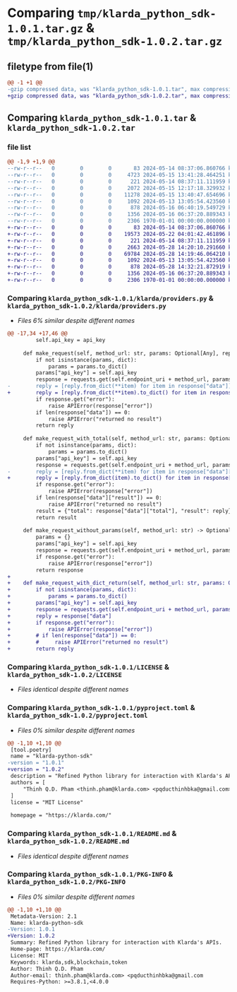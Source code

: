 # Comparing `tmp/klarda_python_sdk-1.0.1.tar.gz` & `tmp/klarda_python_sdk-1.0.2.tar.gz`

## filetype from file(1)

```diff
@@ -1 +1 @@
-gzip compressed data, was "klarda_python_sdk-1.0.1.tar", max compression
+gzip compressed data, was "klarda_python_sdk-1.0.2.tar", max compression
```

## Comparing `klarda_python_sdk-1.0.1.tar` & `klarda_python_sdk-1.0.2.tar`

### file list

```diff
@@ -1,9 +1,9 @@
--rw-r--r--   0        0        0       83 2024-05-14 08:37:06.860766 klarda_python_sdk-1.0.1/klarda/__init__.py
--rw-r--r--   0        0        0     4723 2024-05-15 13:41:28.464251 klarda_python_sdk-1.0.1/klarda/apis.py
--rw-r--r--   0        0        0      221 2024-05-14 08:37:11.111959 klarda_python_sdk-1.0.1/klarda/exceptions.py
--rw-r--r--   0        0        0     2072 2024-05-15 12:17:18.329932 klarda_python_sdk-1.0.1/klarda/providers.py
--rw-r--r--   0        0        0    11278 2024-05-15 13:40:47.654696 klarda_python_sdk-1.0.1/klarda/types.py
--rw-r--r--   0        0        0     1092 2024-05-13 13:05:54.423560 klarda_python_sdk-1.0.1/LICENSE
--rw-r--r--   0        0        0      878 2024-05-16 06:40:19.549729 klarda_python_sdk-1.0.1/pyproject.toml
--rw-r--r--   0        0        0     1356 2024-05-16 06:37:20.889343 klarda_python_sdk-1.0.1/README.md
--rw-r--r--   0        0        0     2306 1970-01-01 00:00:00.000000 klarda_python_sdk-1.0.1/PKG-INFO
+-rw-r--r--   0        0        0       83 2024-05-14 08:37:06.860766 klarda_python_sdk-1.0.2/klarda/__init__.py
+-rw-r--r--   0        0        0    19573 2024-05-22 04:01:42.461896 klarda_python_sdk-1.0.2/klarda/apis.py
+-rw-r--r--   0        0        0      221 2024-05-14 08:37:11.111959 klarda_python_sdk-1.0.2/klarda/exceptions.py
+-rw-r--r--   0        0        0     2663 2024-05-28 14:20:10.291660 klarda_python_sdk-1.0.2/klarda/providers.py
+-rw-r--r--   0        0        0    69784 2024-05-28 14:19:46.064210 klarda_python_sdk-1.0.2/klarda/types.py
+-rw-r--r--   0        0        0     1092 2024-05-13 13:05:54.423560 klarda_python_sdk-1.0.2/LICENSE
+-rw-r--r--   0        0        0      878 2024-05-28 14:32:21.872919 klarda_python_sdk-1.0.2/pyproject.toml
+-rw-r--r--   0        0        0     1356 2024-05-16 06:37:20.889343 klarda_python_sdk-1.0.2/README.md
+-rw-r--r--   0        0        0     2306 1970-01-01 00:00:00.000000 klarda_python_sdk-1.0.2/PKG-INFO
```

### Comparing `klarda_python_sdk-1.0.1/klarda/providers.py` & `klarda_python_sdk-1.0.2/klarda/providers.py`

 * *Files 6% similar despite different names*

```diff
@@ -17,34 +17,46 @@
         self.api_key = api_key
 
     def make_request(self, method_url: str, params: Optional[Any], reply: Optional[Any]) -> Optional[Any]:
         if not isinstance(params, dict):
             params = params.to_dict()
         params["api_key"] = self.api_key
         response = requests.get(self.endpoint_uri + method_url, params=params).json()
-        reply = [reply.from_dict(**item) for item in response["data"]]
+        reply = [reply.from_dict(**item).to_dict() for item in response["data"]]
         if response.get("error"):
             raise APIError(response["error"])
         if len(response["data"]) == 0:
             raise APIError("returned no result")
         return reply
     
     def make_request_with_total(self, method_url: str, params: Optional[Any], reply: Optional[Any]) -> Optional[Any]:
         if not isinstance(params, dict):
             params = params.to_dict()
         params["api_key"] = self.api_key
         response = requests.get(self.endpoint_uri + method_url, params=params).json()
-        reply = [reply.from_dict(**item) for item in response["data"]["result"]]
+        reply = [reply.from_dict(item).to_dict() for item in response["data"]["result"]]
         if response.get("error"):
             raise APIError(response["error"])
         if len(response["data"]["result"]) == 0:
             raise APIError("returned no result")
         result = {"total": response["data"]["total"], "result": reply}
         return result
     
     def make_request_without_params(self, method_url: str) -> Optional[Any]:
         params = {}
         params["api_key"] = self.api_key
         response = requests.get(self.endpoint_uri + method_url, params=params).json()
         if response.get("error"):
             raise APIError(response["error"])
         return response
+    
+    def make_request_with_dict_return(self, method_url: str, params: Optional[Any], reply: Optional[Any]) -> Optional[Any]:
+        if not isinstance(params, dict):
+            params = params.to_dict()
+        params["api_key"] = self.api_key
+        response = requests.get(self.endpoint_uri + method_url, params=params).json()
+        reply = response["data"]
+        if response.get("error"):
+            raise APIError(response["error"])
+        # if len(response["data"]) == 0:
+        #     raise APIError("returned no result")
+        return reply
```

### Comparing `klarda_python_sdk-1.0.1/LICENSE` & `klarda_python_sdk-1.0.2/LICENSE`

 * *Files identical despite different names*

### Comparing `klarda_python_sdk-1.0.1/pyproject.toml` & `klarda_python_sdk-1.0.2/pyproject.toml`

 * *Files 0% similar despite different names*

```diff
@@ -1,10 +1,10 @@
 [tool.poetry]
 name = "klarda-python-sdk"
-version = "1.0.1"
+version = "1.0.2"
 description = "Refined Python library for interaction with Klarda's APIs."
 authors = [
     "Thinh Q.D. Pham <thinh.pham@klarda.com> <pqducthinhbka@gmail.com>",
 ]
 license = "MIT License"
 
 homepage = "https://klarda.com/"
```

### Comparing `klarda_python_sdk-1.0.1/README.md` & `klarda_python_sdk-1.0.2/README.md`

 * *Files identical despite different names*

### Comparing `klarda_python_sdk-1.0.1/PKG-INFO` & `klarda_python_sdk-1.0.2/PKG-INFO`

 * *Files 0% similar despite different names*

```diff
@@ -1,10 +1,10 @@
 Metadata-Version: 2.1
 Name: klarda-python-sdk
-Version: 1.0.1
+Version: 1.0.2
 Summary: Refined Python library for interaction with Klarda's APIs.
 Home-page: https://klarda.com/
 License: MIT
 Keywords: klarda,sdk,blockchain,token
 Author: Thinh Q.D. Pham
 Author-email: thinh.pham@klarda.com> <pqducthinhbka@gmail.com
 Requires-Python: >=3.8.1,<4.0.0
```

